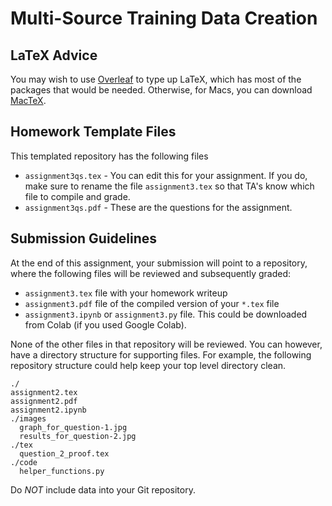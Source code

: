 # Multi-Source Training Data Creation

## LaTeX Advice

You may wish to use [Overleaf](http://www.overleaf.com) to type up LaTeX, which has most of the packages that would be needed. Otherwise, for Macs, you can download [MacTeX](https://www.tug.org/mactex/).

## Homework Template Files

This templated repository has the following files

* `assignment3qs.tex` - You can edit this for your assignment. If you do, make sure to rename the file `assignment3.tex` so that TA's know which file to compile and grade.
* `assignment3qs.pdf` - These are the questions for the assignment. 

## Submission Guidelines

At the end of this assignment, your submission will point to a repository, where the following files will be reviewed and subsequently graded:

* `assignment3.tex` file with your homework writeup
* `assignment3.pdf` file of the compiled version of your `*.tex` file
* `assignment3.ipynb` or `assignment3.py` file. This could be downloaded from Colab (if you used Google Colab).

None of the other files in that repository will be reviewed. You can however, have a directory structure for supporting files. For example, the following repository structure could help keep your top level directory clean.

```
./
assignment2.tex
assignment2.pdf
assignment2.ipynb
./images
  graph_for_question-1.jpg
  results_for_question-2.jpg
./tex
  question_2_proof.tex
./code
  helper_functions.py
```

Do _NOT_ include data into your Git repository.
